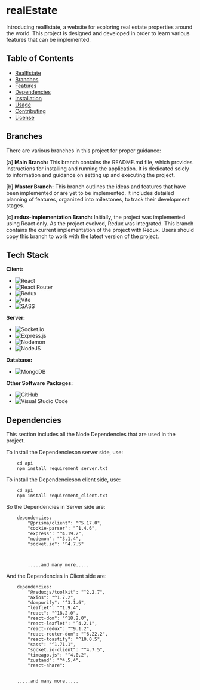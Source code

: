 # realEstate

Introducing realEstate, a website for exploring real estate properties around the world. 
This project is designed and developed in order to learn various features that can be implemented.

## Table of Contents
- [RealEstate](#realestate)
- [Branches](#branches)
- [Features](#features)
- [Dependencies](#dependecies)
- [Installation](#installation)
- [Usage](#usage)
- [Contributing](#contributing)
- [License](#license)



## Branches

There are various branches in this project for proper guidance:

[a] __Main Branch:__ This branch contains the README.md file, which provides instructions for installing and running the application. It is dedicated solely to information and guidance on setting up and executing the project.

[b] __Master Branch:__ This branch outlines the ideas and features that have been implemented or are yet to be implemented. It includes detailed planning of features, organized into milestones, to track their development stages.

[c] __redux-implementation Branch:__ Initially, the project was implemented using React only. As the project evolved, Redux was integrated. This branch contains the current implementation of the project with Redux. Users should copy this branch to work with the latest version of the project.
## Tech Stack

**Client:**

- ![React](https://img.shields.io/badge/react-%2320232a.svg?style=for-the-badge&logo=react&logoColor=%2361DAFB)
- ![React Router](https://img.shields.io/badge/React_Router-CA4245?style=for-the-badge&logo=react-router&logoColor=white)
- ![Redux](https://img.shields.io/badge/redux-%23593d88.svg?style=for-the-badge&logo=redux&logoColor=white)
- ![Vite](https://img.shields.io/badge/vite-%23646CFF.svg?style=for-the-badge&logo=vite&logoColor=white)
- ![SASS](https://img.shields.io/badge/SASS-hotpink.svg?style=for-the-badge&logo=SASS&logoColor=white)


**Server:** 

- ![Socket.io](https://img.shields.io/badge/Socket.io-black?style=for-the-badge&logo=socket.io&badgeColor=010101)
- ![Express.js](https://img.shields.io/badge/express.js-%23404d59.svg?style=for-the-badge&logo=express&logoColor=%2361DAFB)
- ![Nodemon](https://img.shields.io/badge/NODEMON-%23323330.svg?style=for-the-badge&logo=nodemon&logoColor=%BBDEAD)
- ![NodeJS](https://img.shields.io/badge/node.js-6DA55F?style=for-the-badge&logo=node.js&logoColor=white)

**Database:**

- ![MongoDB](https://img.shields.io/badge/MongoDB-%234ea94b.svg?style=for-the-badge&logo=mongodb&logoColor=white)

**Other Software Packages:**

- ![GitHub](https://img.shields.io/badge/github-%23121011.svg?style=for-the-badge&logo=github&logoColor=white)
- ![Visual Studio Code](https://img.shields.io/badge/Visual%20Studio%20Code-0078d7.svg?style=for-the-badge&logo=visual-studio-code&logoColor=white)




## Dependencies

This section includes all the Node Dependencies that are used in the project.

To install the Dependencieson server side, use:
```
    cd api
    npm install requirement_server.txt
```

To install the Dependencieson client side, use:
```
    cd api
    npm install requirement_client.txt
```

So the Dependencies in Server side are:

```
    dependencies:
        "@prisma/client": "^5.17.0",
        "cookie-parser": "^1.4.6",
        "express": "^4.19.2",
        "nodemon": "^3.1.4",
        "socket.io": "^4.7.5"



        .....and many more.....

```

And the Dependencies in Client side are:

```
    dependencies:
        "@reduxjs/toolkit": "^2.2.7",
        "axios": "^1.7.2",
        "dompurify": "^3.1.6",
        "leaflet": "^1.9.4",
        "react": "^18.2.0",
        "react-dom": "^18.2.0",
        "react-leaflet": "^4.2.1",
        "react-redux": "^9.1.2",
        "react-router-dom": "^6.22.2",
        "react-toastify": "^10.0.5",
        "sass": "^1.71.1",
        "socket.io-client": "^4.7.5",
        "timeago.js": "^4.0.2",
        "zustand": "^4.5.4",
        "react-share":


    .....and many more.....

```


